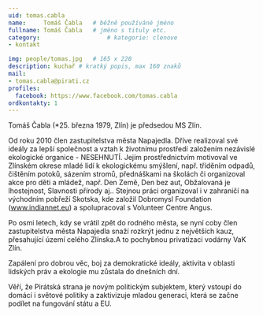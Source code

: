 ```yaml
---
uid: tomas.cabla
name:     Tomáš Čabla  	# běžně používáné jméno
fullname: Tomáš Čabla  	# jméno s tituly etc.
category:                   # kategorie: clenove
- kontakt

img: people/tomas.jpg   # 165 x 220
description: kuchař # kratký popis, max 160 znaků
mail:
- tomas.cabla@pirati.cz
profiles:
  facebook: https://www.facebook.com/tomas.cabla
ordkontakty: 1
---
```


Tomáš Čabla (*25. března 1979, Zlín) je předsedou MS Zlín.

Od roku 2010 člen zastupitelstva města Napajedla. Dříve realizoval své ideály za lepší společnost a vztah k životnímu prostředí založením nezávislé ekologické organice - NESEHNUTÍ. Jejím prostřednictvím motivoval ve Zlínském okrese mladé lidí k ekologickému smýšlení, např. tříděním odpadů, čištěním potoků, sázením stromů, přednáškami na školách či organizoval akce pro děti a mládež, např. Den Země, Den bez aut, Obžalovaná je lhostejnost, Slavnosti přírody aj.. Stejnou práci organizoval i v zahraničí na východním pobřeží Skotska, kde založil Dobromysl Foundation (www.indiannet.eu) a spolupracoval s Volunteer Centre Angus.

Po osmi letech, kdy se vrátil zpět do rodného města, se nyní coby člen zastupitelstva města Napajedla snaží rozkrýt jednu z největších kauz, přesahující území celého Zlínska.A to pochybnou privatizaci vodárny VaK Zlín.

Zapálení pro dobrou věc, boj za demokratické ideály, aktivita v oblasti lidských práv a ekologie mu zůstala do dnešních dní.

Věří, že Pirátská strana je novým politickým subjektem, který vstoupí do domácí i světové politiky a zaktivizuje mladou generaci, která se začne podílet na fungování státu a EU.
